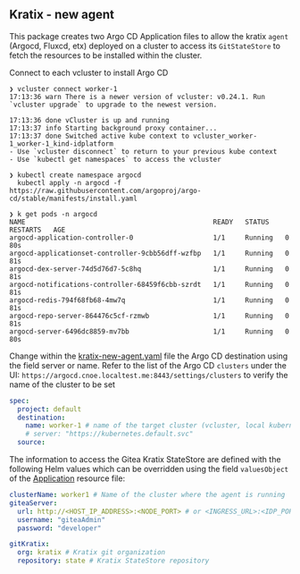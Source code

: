 ## Kratix - new agent

This package creates two Argo CD Application files to allow the kratix `agent` (Argocd, Fluxcd, etx) deployed on a cluster to access its `GitStateStore`
to fetch the resources to be installed within the cluster.

Connect to each vcluster to install Argo CD
```shell
❯ vcluster connect worker-1
17:13:36 warn There is a newer version of vcluster: v0.24.1. Run `vcluster upgrade` to upgrade to the newest version.

17:13:36 done vCluster is up and running
17:13:37 info Starting background proxy container...
17:13:37 done Switched active kube context to vcluster_worker-1_worker-1_kind-idplatform
- Use `vcluster disconnect` to return to your previous kube context
- Use `kubectl get namespaces` to access the vcluster

❯ kubectl create namespace argocd
  kubectl apply -n argocd -f https://raw.githubusercontent.com/argoproj/argo-cd/stable/manifests/install.yaml
 
❯ k get pods -n argocd
NAME                                               READY   STATUS    RESTARTS   AGE
argocd-application-controller-0                    1/1     Running   0          80s
argocd-applicationset-controller-9cbb56dff-wzfbp   1/1     Running   0          81s
argocd-dex-server-74d5d76d7-5c8hq                  1/1     Running   0          81s
argocd-notifications-controller-68459f6cbb-szrdt   1/1     Running   0          81s
argocd-redis-794f68fb68-4mw7q                      1/1     Running   0          81s
argocd-repo-server-864476c5cf-rzmwb                1/1     Running   0          81s
argocd-server-6496dc8859-mv7bb                     1/1     Running   0          80s  
```
Change within the [kratix-new-agent.yaml](kratix-new-agent.yaml) file the Argo CD destination using the field server or name. Refer to the list of the Argo CD `clusters` under the UI: `https://argocd.cnoe.localtest.me:8443/settings/clusters` to verify the name of the cluster to be set

```yaml
spec:
  project: default
  destination:
    name: worker-1 # name of the target cluster (vcluster, local kubernetes cluster, etc) where the resources should be created
    # server: "https://kubernetes.default.svc"
  source:
```

The information to access the Gitea Kratix StateStore are defined with the following Helm values which can be overridden using the field `valuesObject` of the [Application](kratix-new-agent.yaml) resource file:
  
```yaml
clusterName: worker1 # Name of the cluster where the agent is running
giteaServer:
  url: http://<HOST_IP_ADDRESS>:<NODE_PORT> # or <INGRESS_URL>:<IDP_PORT> like : gitea.cnoe.localtest.me:8443
  username: "giteaAdmin"
  password: "developer"

gitKratix:
  org: kratix # Kratix git organization 
  repository: state # Kratix StateStore repository 
```